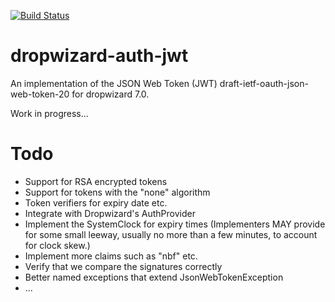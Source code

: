 [![Build Status](https://travis-ci.org/ToastShaman/dropwizard-auth-jwt.svg?branch=master)](https://travis-ci.org/ToastShaman/dropwizard-auth-jwt)

# dropwizard-auth-jwt

An implementation of the JSON Web Token (JWT) draft-ietf-oauth-json-web-token-20 for dropwizard 7.0.

Work in progress...

# Todo
* Support for RSA encrypted tokens
* Support for tokens with the "none" algorithm
* Token verifiers for expiry date etc.
* Integrate with Dropwizard's AuthProvider
* Implement the SystemClock for expiry times (Implementers MAY provide for some small leeway, usually no more than a few minutes, to account for clock skew.)
* Implement more claims such as "nbf" etc.
* Verify that we compare the signatures correctly
* Better named exceptions that extend JsonWebTokenException
* ...